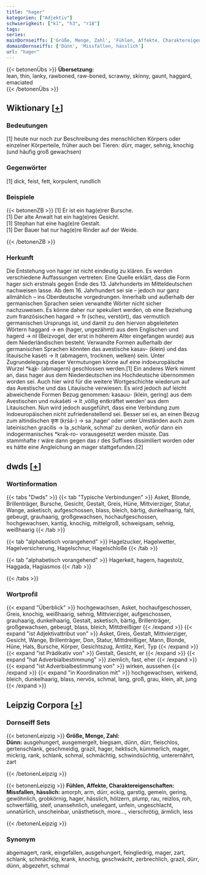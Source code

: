 ```yaml
---
title: "hager"
kategorien: ["Adjektiv"]
schwierigkeit: ["k1", "h3", "r18"]
tags:
series:
mainDornseiffs: ['Größe, Menge, Zahl', 'Fühlen, Affekte, Charaktereigenschaften']
domainDornseiffs: ['Dünn', 'Missfallen, hässlich']
url: "hager"
---
```


{{< betonenÜbs >}}
**Übersetzung:**  
lean, thin, lanky, rawboned, raw-boned, scrawny, skinny, gaunt, haggard, emaciated  
{{< /betonenÜbs >}}

## Wiktionary [[+](https://de.wiktionary.org/wiki/hager)]

### Bedeutungen
[1] heute nur noch zur Beschreibung des menschlichen Körpers oder einzelner Körperteile, früher auch bei Tieren: dürr, mager, sehnig, knochig (und häufig groß gewachsen)  

### Gegenwörter
[1] dick, feist, fett, korpulent, rundlich  

### Beispiele
{{< betonenZB >}}
[1] Er ist ein hag(e)rer Bursche.  
[1] Der alte Anwalt hat ein hag(e)res Gesicht.  
[1] Stephan hat eine hag(e)re Gestalt.  
[1] Der Bauer hat nur hag(e)re Rinder auf der Weide.  

{{< /betonenZB >}}
### Herkunft
Die Entstehung von hager ist nicht eindeutig zu klären. Es werden verschiedene Auffassungen vertreten: Eine Quelle erklärt, dass die Form hager sich erstmals gegen Ende des 13. Jahrhunderts im Mitteldeutschen nachweisen lasse. Ab dem 16. Jahrhundert sei sie – jedoch nur ganz allmählich – ins Oberdeutsche vorgedrungen. Innerhalb und außerhalb der germanischen Sprachen seien verwandte Wörter nicht sicher nachzuweisen. Es könne daher nur spekuliert werden, ob eine Beziehung zum französischen hagard → fr (scheu, verstört), das vermutlich germanischen Ursprungs ist, und damit zu den hiervon abgeleiteten Wörtern haggard → en (hager, ungezähmt) aus dem Englischen und hagerd → nl (Beizvogel, der erst in höherem Alter eingefangen wurde) aus dem Niederländischen besteht. Verwandte Formen außerhalb der germanischen Sprachen könnten das avestische kasav- (klein) und das litauische kasėti → lt (abmagern, trocknen, welken) sein. Unter Zugrundelegung dieser Vermutungen könne auf eine indoeuropäische Wurzel *kak͟- (abmagern) geschlossen werden.[1]  Ein anderes Werk nimmt an, dass hager aus dem Niederdeutschen ins Hochdeutsche übernommen worden sei. Auch hier wird für die weitere Wortgeschichte wiederum auf das Avestische und das Litauische verwiesen. Es wird jedoch auf leicht abweichende Formen Bezug genommen: kasauu- (klein, gering) aus dem Avestischen und nukašėti → lt ‚völlig entkräftet werden‘ aus dem Litauischen. Nun wird jedoch ausgeführt, dass eine Verbindung zum Indoeuropäischen nicht zufriedenstellend sei. Besser sei es, an einen Bezug zum altindischen कृश (kṛśá-) → sa ‚hager‘ oder unter Umständen auch zum lateinischen gracilis → la ‚schlank, schmal‘ zu denken, wofür dann ein indogermanisches *kraḱ-ro- vorausgesetzt werden müsste. Das stammhafte r wäre dann gegen das r des Suffixes dissimiliert worden oder es hätte eine Angleichung an mager stattgefunden.[2]  



## dwds [[+](https://www.dwds.de/wb/hager)]

### Wortinformation
{{< tabs "Dwds" >}}
{{< tab "Typische Verbindungen" >}}
Asket, Blonde, Brillenträger, Bursche, Gesicht, Gestalt, Greis, Hüne, Mittvierziger, Statur, Wange, asketisch, aufgeschossen, blass, bleich, bärtig, dunkelhaarig, fahl, gebeugt, grauhaarig, großgewachsen, hochaufgeschossen, hochgewachsen, kantig, knochig, mittelgroß, schweigsam, sehnig, weißhaarig
{{< /tab >}}

{{< tab "alphabetisch vorangehend" >}}
Hagelzucker, Hagelwetter, Hagelversicherung, Hagelschnur, Hagelschloße
{{< /tab >}}

{{< tab "alphabetisch vorangehend" >}}
Hagerkeit, hagern, hagestolz, Haggada, Hagiasmos
{{< /tab >}}

{{< /tabs >}}

### Wortprofil
{{< expand "Überblick" >}} hochgewachsen, Asket, hochaufgeschossen, Greis, knochig, weißhaarig, sehnig, Mittvierziger, aufgeschossen, grauhaarig, dunkelhaarig, Gestalt, asketisch, bärtig, Brillenträger, großgewachsen, gebeugt, blass, bleich, Mittdreißiger {{< /expand >}}
{{< expand "ist Adjektivattribut von" >}} Asket, Greis, Gestalt, Mittvierziger, Gesicht, Wange, Brillenträger, Don, Statur, Mittdreißiger, Mann, Blonde, Hüne, Hals, Bursche, Körper, Gesichtszug, Antlitz, Kerl, Typ {{< /expand >}}
{{< expand "ist Prädikativ von" >}} Gestalt, Gesicht, er {{< /expand >}}
{{< expand "hat Adverbialbestimmung" >}} ziemlich, fast, eher {{< /expand >}}
{{< expand "ist Adverbialbestimmung von" >}} wirken, aussehen {{< /expand >}}
{{< expand "in Koordination mit" >}} hochgewachsen, wirkend, bleich, dunkelhaarig, blass, nervös, schmal, lang, groß, grau, klein, alt, jung {{< /expand >}}

## Leipzig Corpora [[+](https://corpora.uni-leipzig.de/en/res?word=hager&corpusId=deu_newscrawl-public_2018)]

### Dornseiff Sets
{{< betonenLeipzig >}}
**Größe, Menge, Zahl:**  
**Dünn:** ausgehungert, ausgemergelt, biegsam, dünn, dürr, fleischlos, gertenschlank, geschmeidig, grazil, hager, hektisch, kümmerlich, mager, mickrig, rank, schlank, schmal, schmächtig, schwindsüchtig, unterernährt, zart  

{{< /betonenLeipzig >}}


{{< betonenLeipzig >}}
**Fühlen, Affekte, Charaktereigenschaften:**  
**Missfallen, hässlich:** amorph, arm, dürr, eckig, garstig, gemein, gering, gewöhnlich, grobkörnig, hager, hässlich, hölzern, plump, rau, reizlos, roh, schwerfällig, steif, unansehnlich, unelegant, unfein, ungeschlacht, unnatürlich, unscheinbar, unästhetisch, more..., vierschrötig, ärmlich, less  

{{< /betonenLeipzig >}}

### Synonym
abgemagert, rank, eingefallen, ausgehungert, feingliedrig, mager, zart, schlank, schmächtig, krank, knochig, geschwächt, zerbrechlich, grazil, dürr, dünn, abgezehrt, schmal

